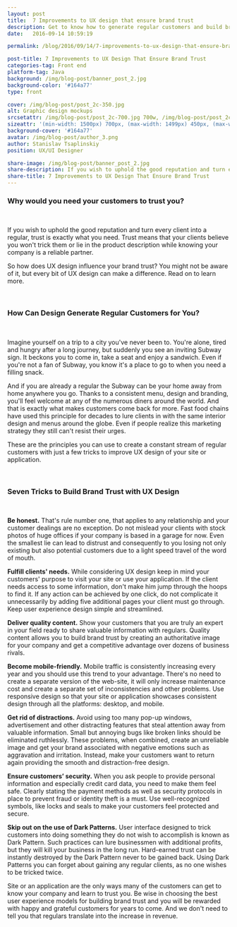 ```yaml
---
layout: post
title:  7 Improvements to UX design that ensure brand trust
description: Get to know how to generate regular customers and build brand trust by making seven improvements in your website or application UX design.
date:   2016-09-14 10:59:19

permalink: /blog/2016/09/14/7-improvements-to-ux-design-that-ensure-brand-trust/

post-title: 7 Improvements to UX Design That Ensure Brand Trust
categories-tag: Front end
platform-tag: Java
background: /img/blog-post/banner_post_2.jpg
background-color: '#164a77'
type: front

cover: /img/blog-post/post_2c-350.jpg
alt: Graphic design mockups
srcsetattr: /img/blog-post/post_2c-700.jpg 700w, /img/blog-post/post_2c-450.jpg 450w, /img/blog-post/post_2c-350.jpg 350w
sizeattr: '(min-width: 1500px) 700px, (max-width: 1499px) 450px, (max-width: 1000px) 350px, 700px'
background-cover: '#164a77'
avatar: /img/blog-post/author_3.png
author: Stanislav Tsaplinskiy
position: UX/UI Designer

share-image: /img/blog-post/banner_post_2.jpg
share-description: If you wish to uphold the good reputation and turn every client into a regular, trust is exactly what you need. Trust means that your clients believe you won't trick them or lie in the product description while knowing your company is a reliable partner.
share-title: 7 Improvements to UX Design That Ensure Brand Trust
---
```


<div class="post-body p-t-6rem">
    <h3>Why would you need your customers to trust you?</h3><br>
    <p>If you wish to uphold the good reputation and turn every client into a regular, trust is exactly what you need. Trust means that your clients believe you won't trick them or lie in the product description while knowing your company is a reliable partner.</p>
    <p>So how does UX design influence your brand trust? You might not be aware of it, but every bit of UX design can make a difference. Read on to learn more.</p>
    <br>
    <h3>How Can Design Generate Regular Customers for You?</h3><br>
    <p>Imagine yourself on a trip to a city you've never been to. You're alone, tired and hungry after a long journey, but suddenly you see an inviting Subway sign. It beckons you to come in, take a seat and enjoy a sandwich. Even if you're not a fan of Subway, you know it's a place to go to when you need a filling snack.</p>
    <p>And if you are already a regular the Subway can be your home away from home anywhere you go. Thanks to a consistent menu, design and branding, you'll feel welcome at any of the numerous diners around the world. And that is exactly what makes customers come back for more. Fast food chains have used this principle for decades to lure clients in with the same interior design and menus around the globe. Even if people realize this marketing strategy they still can't resist their urges.</p>
    <p>These are the principles you can use to create a constant stream of regular customers with just a few tricks to improve UX design of your site or application.</p>
    <br>
    <h3>Seven Tricks to Build Brand Trust with UX Design</h3><br>
    <p><strong>Be honest.</strong> That's rule number one, that applies to any relationship and your customer dealings are no exception. Do not mislead your clients with stock photos of huge offices if your company is based in a garage for now. Even the smallest lie can lead to distrust and consequently to you losing not only existing but also potential customers due to a light speed travel of the word of mouth.</p>
    <p><strong>Fulfill clients' needs.</strong> While considering UX design keep in mind your customers' purpose to visit your site or use your application. If the client needs access to some information, don't make him jump through the hoops to find it. If any action can be achieved by one click, do not complicate it unnecessarily by adding five additional pages your client must go through. Keep user experience design simple and streamlined.</p>
    <p><strong>Deliver quality content.</strong> Show your customers that you are truly an expert in your field ready to share valuable information with regulars. Quality content allows you to build brand trust by creating an authoritative image for your company and get a competitive advantage over dozens of business rivals.</p>
    <p><strong>Become mobile-friendly.</strong> Mobile traffic is consistently increasing every year and you should use this trend to your advantage. There's no need to create a separate version of the web-site, it will only increase maintenance cost and create a separate set of inconsistencies and other problems. Use responsive design so that your site or application showcases consistent design through all the platforms: desktop, and mobile.</p>
    <p><strong>Get rid of distractions.</strong> Avoid using too many pop-up windows, advertisement and other distracting features that steal attention away from valuable information. Small but annoying bugs like broken links should be eliminated ruthlessly. These problems, when combined, create an unreliable image and get your brand associated with negative emotions such as aggravation and irritation. Instead, make your customers want to return again providing the smooth and distraction-free design.</p>
    <p><strong>Ensure customers’ security.</strong> When you ask people to provide personal information and especially credit card data, you need to make them feel safe. Clearly stating the payment methods as well as security protocols in place to prevent fraud or identity theft is a must. Use well-recognized symbols, like locks and seals to make your customers feel protected and secure.</p>
    <p><strong>Skip out on the use of Dark Patterns.</strong> User interface designed to trick customers into doing something they do not wish to accomplish is known as Dark Pattern. Such practices can lure businessmen with additional profits, but they will kill your business in the long run. Hard-earned trust can be instantly destroyed by the Dark Pattern never to be gained back. Using Dark Patterns you can forget about gaining any regular clients, as no one wishes to be tricked twice.</p>
    <p>Site or an application are the only ways many of the customers can get to know your company and learn to trust you. Be wise in choosing the best user experience models for building brand trust and you will be rewarded with happy and grateful customers for years to come. And we don't need to tell you that regulars translate into the increase in revenue.</p>
</div>